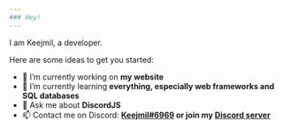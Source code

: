 ```yaml
---
### Hey!
---
```


I am Keejmil, a developer.

Here are some ideas to get you started:

- 🔭 I’m currently working on <b>my website</b>
- 🌱 I’m currently learning <b>everything, especially web frameworks and SQL databases</b>
- 💬 Ask me about <b>DiscordJS</b>
- 📫 Contact me on Discord: <b><a href="https://discords.com/bio/p/keejmil" target="_blank">Keejmil#6969</a> or join my <a href="https://dsc.gg/kamtek" target="_blank">Discord server</a></b>
